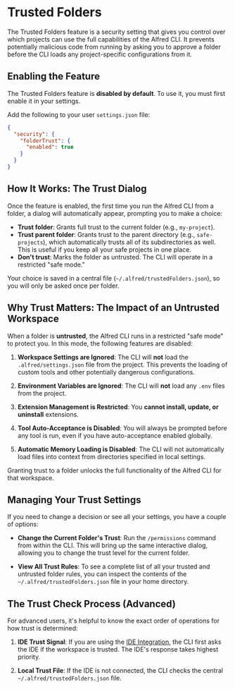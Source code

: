 # Trusted Folders

The Trusted Folders feature is a security setting that gives you control over which projects can use the full capabilities of the Alfred CLI. It prevents potentially malicious code from running by asking you to approve a folder before the CLI loads any project-specific configurations from it.

## Enabling the Feature

The Trusted Folders feature is **disabled by default**. To use it, you must first enable it in your settings.

Add the following to your user `settings.json` file:

```json
{
  "security": {
    "folderTrust": {
      "enabled": true
    }
  }
}
```

## How It Works: The Trust Dialog

Once the feature is enabled, the first time you run the Alfred CLI from a folder, a dialog will automatically appear, prompting you to make a choice:

- **Trust folder**: Grants full trust to the current folder (e.g., `my-project`).
- **Trust parent folder**: Grants trust to the parent directory (e.g., `safe-projects`), which automatically trusts all of its subdirectories as well. This is useful if you keep all your safe projects in one place.
- **Don't trust**: Marks the folder as untrusted. The CLI will operate in a restricted "safe mode."

Your choice is saved in a central file (`~/.alfred/trustedFolders.json`), so you will only be asked once per folder.

## Why Trust Matters: The Impact of an Untrusted Workspace

When a folder is **untrusted**, the Alfred CLI runs in a restricted "safe mode" to protect you. In this mode, the following features are disabled:

1.  **Workspace Settings are Ignored**: The CLI will **not** load the `.alfred/settings.json` file from the project. This prevents the loading of custom tools and other potentially dangerous configurations.

2.  **Environment Variables are Ignored**: The CLI will **not** load any `.env` files from the project.

3.  **Extension Management is Restricted**: You **cannot install, update, or uninstall** extensions.

4.  **Tool Auto-Acceptance is Disabled**: You will always be prompted before any tool is run, even if you have auto-acceptance enabled globally.

5.  **Automatic Memory Loading is Disabled**: The CLI will not automatically load files into context from directories specified in local settings.

Granting trust to a folder unlocks the full functionality of the Alfred CLI for that workspace.

## Managing Your Trust Settings

If you need to change a decision or see all your settings, you have a couple of options:

- **Change the Current Folder's Trust**: Run the `/permissions` command from within the CLI. This will bring up the same interactive dialog, allowing you to change the trust level for the current folder.

- **View All Trust Rules**: To see a complete list of all your trusted and untrusted folder rules, you can inspect the contents of the `~/.alfred/trustedFolders.json` file in your home directory.

## The Trust Check Process (Advanced)

For advanced users, it's helpful to know the exact order of operations for how trust is determined:

1.  **IDE Trust Signal**: If you are using the [IDE Integration](./ide-integration.md), the CLI first asks the IDE if the workspace is trusted. The IDE's response takes highest priority.

2.  **Local Trust File**: If the IDE is not connected, the CLI checks the central `~/.alfred/trustedFolders.json` file.
